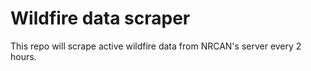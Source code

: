 # Wildfire data scraper

This repo will scrape active wildfire data from NRCAN's server every 2 hours.